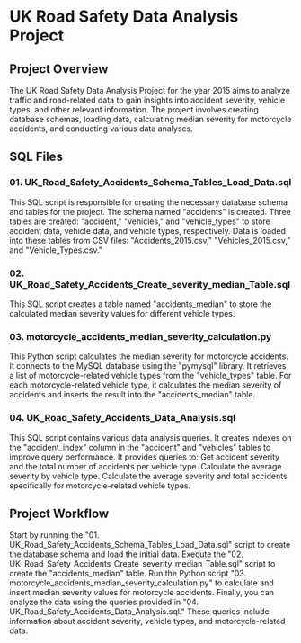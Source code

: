 # UK Road Safety Data Analysis Project

## Project Overview

The UK Road Safety Data Analysis Project for the year 2015 aims to analyze traffic and road-related data to gain insights into accident severity, vehicle types, and other relevant information. The project involves creating database schemas, loading data, calculating median severity for motorcycle accidents, and conducting various data analyses.

## SQL Files

### 01. UK_Road_Safety_Accidents_Schema_Tables_Load_Data.sql
This SQL script is responsible for creating the necessary database schema and tables for the project. The schema named "accidents" is created.
Three tables are created: "accident," "vehicles," and "vehicle_types" to store accident data, vehicle data, and vehicle types, respectively.
Data is loaded into these tables from CSV files: "Accidents_2015.csv," "Vehicles_2015.csv," and "Vehicle_Types.csv."
### 02. UK_Road_Safety_Accidents_Create_severity_median_Table.sql
This SQL script creates a table named "accidents_median" to store the calculated median severity values for different vehicle types.
### 03. motorcycle_accidents_median_severity_calculation.py
This Python script calculates the median severity for motorcycle accidents.
It connects to the MySQL database using the "pymysql" library.
It retrieves a list of motorcycle-related vehicle types from the "vehicle_types" table.
For each motorcycle-related vehicle type, it calculates the median severity of accidents and inserts the result into the "accidents_median" table.
### 04. UK_Road_Safety_Accidents_Data_Analysis.sql
This SQL script contains various data analysis queries.
It creates indexes on the "accident_index" column in the "accident" and "vehicles" tables to improve query performance.
It provides queries to:
Get accident severity and the total number of accidents per vehicle type.
Calculate the average severity by vehicle type.
Calculate the average severity and total accidents specifically for motorcycle-related vehicle types.

## Project Workflow

Start by running the "01. UK_Road_Safety_Accidents_Schema_Tables_Load_Data.sql" script to create the database schema and load the initial data.
Execute the "02. UK_Road_Safety_Accidents_Create_severity_median_Table.sql" script to create the "accidents_median" table.
Run the Python script "03. motorcycle_accidents_median_severity_calculation.py" to calculate and insert median severity values for motorcycle accidents.
Finally, you can analyze the data using the queries provided in "04. UK_Road_Safety_Accidents_Data_Analysis.sql." These queries include information about accident severity, vehicle types, and motorcycle-related data.
